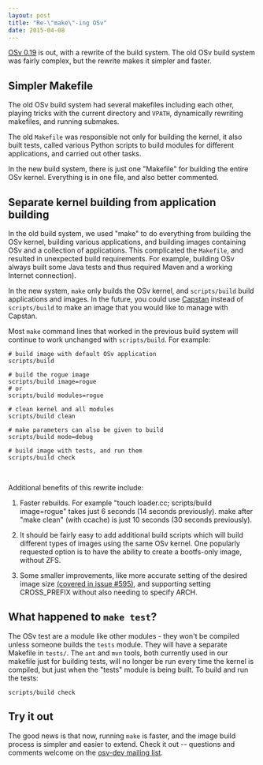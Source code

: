 ```yaml
---
layout: post
title: "Re-\"make\"-ing OSv"
date: 2015-04-08
---
```


[OSv 0.19](https://groups.google.com/forum/#!topic/osv-dev/x-E9YfzDz20) is out, with a rewrite of the build system. The old OSv build system was fairly complex, but the rewrite makes it simpler and faster.


Simpler Makefile
----------------

The old OSv build system had several makefiles including each other, playing tricks with the current directory and `VPATH`, dynamically rewriting makefiles, and running submakes.

The old `Makefile` was responsible not only for building the kernel, it also built tests, called various Python scripts to build modules for different applications, and carried out other tasks.

In the new build system, there is just one "Makefile" for building the entire OSv kernel. Everything is in one file, and also better commented.



Separate kernel building from application building
--------------------------------------------------

In the old build system, we used "make" to do everything from building the OSv kernel, building various applications, and building images containing OSv and a collection of applications. This complicated the `Makefile`, and resulted in unexpected build requirements. For example, building OSv always built some Java tests and thus required Maven and a working Internet connection).

In the new system, `make` only builds the OSv kernel, and `scripts/build`
build applications and images. In the future, you could use [Capstan](http://osv.io/capstan/) instead of `scripts/build` to make an image that you would like to manage with Capstan.

Most `make` command lines that worked in the previous build system will
continue to work unchanged with `scripts/build`. For example:

	# build image with default OSv application
	scripts/build

	# build the rogue image
	scripts/build image=rogue
	# or
	scripts/build modules=rogue

	# clean kernel and all modules
	scripts/build clean

	# make parameters can also be given to build
	scripts/build mode=debug

	# build image with tests, and run them
	scripts/build check

&nbsp;

Additional benefits of this rewrite include:

1. Faster rebuilds. For example "touch loader.cc; scripts/build image=rogue"
   takes just 6 seconds (14 seconds previously). make after "make clean"
   (with ccache) is just 10 seconds (30 seconds previously).

2. It should be fairly easy to add additional
   build scripts which will build different types of images using the same
   OSv kernel. One popularly requested option is to have the ability to
   create a bootfs-only image, without ZFS.

3. Some smaller improvements, like more accurate setting of the desired image size [(covered in issue #595)](https://github.com/cloudius-systems/osv/issues/595), and supporting setting CROSS_PREFIX without also needing to specify ARCH.  


What happened to `make test`?
-----------------------------

The OSv test are a module like other modules - they won't be compiled unless someone builds the `tests` module. They will have a separate Makefile in `tests/`. The `ant` and `mvn` tools, both currently used in our makefile just for building tests, will no longer be run every time the kernel is compiled, but just when the "tests" module is being built. To build and run the tests:

	scripts/build check


Try it out
----------

The good news is that now, running `make` is faster, and the image build process is simpler and easier to extend. Check it out -- questions and comments welcome on the [osv-dev mailing list](https://groups.google.com/forum/#!forum/osv-dev).

